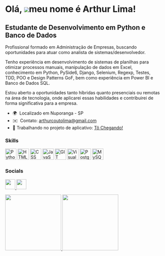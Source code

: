 Olá, ![](https://user-images.githubusercontent.com/18350557/176309783-0785949b-9127-417c-8b55-ab5a4333674e.gif)meu nome é Arthur Lima!
===================================================================================================================================

Estudante de Desenvolvimento em Python e Banco de Dados
--------------------------------------------------------

Profissional formado em Administração de Empresas, buscando oportunidades para atuar como analista de sistemas/desenvolvedor.
 
Tenho experiência em desenvolvimento de sistemas de planilhas para otimizar processos manuais, manipulação de dados em Excel, conhecimento em Python, PySide6, Django, Selenium, Regexp, Testes, TDD, POO e Design Patterns GoF, bem como experiência em Power BI e Banco de Dados SQL. 

Estou aberto a oportunidades tanto híbridas quanto presenciais ou remotas na área de tecnologia, onde aplicarei essas habilidades e contribuirei de forma significativa para a empresa.

* 🌍  Localizado em Nuporanga - SP
* ✉️  Contato: [arthurcoutolima@gmail.com](mailto:arthurcoutolima@gmail.com)
* 🔭 Trabalhando no projeto de aplicativo: [Tô Chegando!](https://norbertolimadev.wixsite.com/t--chegando)

### Skills


<p align="left">
<a href="https://www.python.org/" target="_blank" rel="noreferrer"><img src="https://raw.githubusercontent.com/danielcranney/readme-generator/main/public/icons/skills/python-colored.svg" width="36" height="36" alt="Python" /></a>
<a href="https://www.html.com/" target="_blank" rel="noreferrer"><img src="https://raw.githubusercontent.com/danielcranney/readme-generator/main/public/icons/skills/html5-colored.svg" width="36" height="36" alt="HTML" /></a>
<a href="https://www.w3.org/TR/CSS/#css" target="_blank" rel="noreferrer"><img src="https://raw.githubusercontent.com/danielcranney/readme-generator/main/public/icons/skills/css3-colored.svg" width="36" height="36" alt="CSS" /></a>
<a href="https://www.javascript.com/" target="_blank" rel="noreferrer"><img src="https://iconape.com/wp-content/files/ez/353342/svg/javascript-seeklogo.com.svg" width="36" height="36" alt="JavaScript" /></a>
<a href="https://git-scm.com/" target="_blank" rel="noreferrer"><img src="https://cdn.iconscout.com/icon/free/png-256/free-git-18-1175219.png?f=webp" width="36" height="36" alt="GIT" /></a>
<a href="https://code.visualstudio.com/" target="_blank" rel="noreferrer"><img src="https://upload.wikimedia.org/wikipedia/commons/thumb/9/9a/Visual_Studio_Code_1.35_icon.svg/2048px-Visual_Studio_Code_1.35_icon.svg.png" width="36" height="36" alt="Visual Studio Code" /></a>
<a href="https://www.postgresql.org/" target="_blank" rel="noreferrer"><img src="https://raw.githubusercontent.com/danielcranney/readme-generator/main/public/icons/skills/postgresql-colored.svg" width="36" height="36" alt="PostgreSQL" /></a>
<a href="https://www.mysql.com/" target="_blank" rel="noreferrer"><img src="https://raw.githubusercontent.com/danielcranney/readme-generator/main/public/icons/skills/mysql-colored.svg" width="36" height="36" alt="MySQL" /></a>
</p>




### Socials

<p align="left"> <a href="https://www.github.com/ArthurLimaTec" target="_blank" rel="noreferrer"> <picture> <source media="(prefers-color-scheme: dark)" srcset="https://raw.githubusercontent.com/danielcranney/readme-generator/main/public/icons/socials/github-dark.svg" /> <source media="(prefers-color-scheme: light)" srcset="https://raw.githubusercontent.com/danielcranney/readme-generator/main/public/icons/socials/github.svg" /> <img src="https://raw.githubusercontent.com/danielcranney/readme-generator/main/public/icons/socials/github.svg" width="32" height="32" /> </picture> </a> <a href="https://www.linkedin.com/in/arthur-lima-b03994133/" target="_blank" rel="noreferrer"> <picture> <source media="(prefers-color-scheme: dark)" srcset="https://raw.githubusercontent.com/danielcranney/readme-generator/main/public/icons/socials/linkedin-dark.svg" /> <source media="(prefers-color-scheme: light)" srcset="https://raw.githubusercontent.com/danielcranney/readme-generator/main/public/icons/socials/linkedin.svg" /> <img src="https://raw.githubusercontent.com/danielcranney/readme-generator/main/public/icons/socials/linkedin.svg" width="32" height="32" /> </picture> </a></p>


<div>
<a href="https://github.com/seu-usuário-aqui">
<img loading="lazy" height="180em" src="https://github-readme-stats.vercel.app/api/top-langs/?username=ArthurLimaTec&layout=compact&langs_count=7&theme=dracula"/>
<img loading="lazy" height="180em" src="https://github-readme-stats.vercel.app/api?username=ArthurLimaTec&show_icons=true&theme=dracula&include_all_commits=true&count_private=true"/>
</div>
